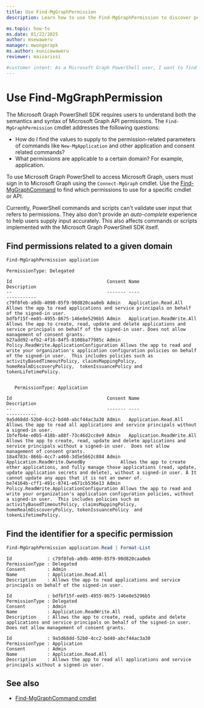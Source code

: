 ```yaml
---
title: Use Find-MgGraphPermission
description: Learn how to use the Find-MgGraphPermission to discover permissions related to a domain.

ms.topic: how-to
ms.date: 01/22/2025
author: msewaweru
manager: mwongerapk
ms.author: eunicewaweru
reviewer: maisarissi

#customer intent: As a Microsoft Graph PowerShell user, I want to find the identifier for a specific permission, so that I can accurately supply the permission-related parameters of commands like New-MgApplication and other application and consent related commands.
---
```


# Use Find-MgGraphPermission

The Microsoft Graph PowerShell SDK requires users to understand both the semantics and syntax of Microsoft Graph API permissions. The `Find-MgGraphPermission` cmdlet addresses the following questions:

- How do I find the values to supply to the permission-related parameters of commands like `New-MgApplication` and other application and consent related commands?
- What permissions are applicable to a certain domain? For example, application.

To use Microsoft Graph PowerShell to access Microsoft Graph, users must sign in to Microsoft Graph using the `Connect-MgGraph` cmdlet. Use the [Find-MgGraphCommand](find-mg-graph-command.md) to find which permissions to use for a specific cmdlet or API.

Currently, PowerShell commands and scripts can't validate user input that refers to permissions. They also don't provide an *auto-complete* experience to help users supply input accurately. This also affects commands or scripts implemented with the Microsoft Graph PowerShell SDK itself.

## Find permissions related to a given domain

```powershell
Find-MgGraphPermission application
```

```Output
PermissionType: Delegated

Id                                   Consent Name                                      Description
--                                   ------- ----                                      -----------
c79f8feb-a9db-4090-85f9-90d820caa0eb Admin   Application.Read.All                      Allows the app to read applications and service principals on behalf of the signed-in user.
bdfbf15f-ee85-4955-8675-146e8e5296b5 Admin   Application.ReadWrite.All                 Allows the app to create, read, update and delete applications and service principals on behalf of the signed-in user. Does not allow management of consent grants.
b27add92-efb2-4f16-84f5-8108ba77985c Admin   Policy.ReadWrite.ApplicationConfiguration Allows the app to read and write your organization's application configuration policies on behalf of the signed-in user.  This includes policies such as activityBasedTimeoutPolicy, claimsMappingPolicy, homeRealmDiscoveryPolicy,  tokenIssuancePolicy and tokenLifetimePolicy.


   PermissionType: Application

Id                                   Consent Name                                      Description
--                                   ------- ----                                      -----------
9a5d68dd-52b0-4cc2-bd40-abcf44ac3a30 Admin   Application.Read.All                      Allows the app to read all applications and service principals without a signed-in user.
1bfefb4e-e0b5-418b-a88f-73c46d2cc8e9 Admin   Application.ReadWrite.All                 Allows the app to create, read, update and delete applications and service principals without a signed-in user.  Does not allow management of consent grants.
18a4783c-866b-4cc7-a460-3d5e5662c884 Admin   Application.ReadWrite.OwnedBy             Allows the app to create other applications, and fully manage those applications (read, update, update application secrets and delete), without a signed-in user. Â It cannot update any apps that it is not an owner of.
be74164b-cff1-491c-8741-e671cb536e13 Admin   Policy.ReadWrite.ApplicationConfiguration Allows the app to read and write your organization's application configuration policies, without a signed-in user.  This includes policies such as activityBasedTimeoutPolicy, claimsMappingPolicy, homeRealmDiscoveryPolicy, tokenIssuancePolicy  and tokenLifetimePolicy.
```

## Find the identifier for a specific permission

```powershell
Find-MgGraphPermission application.Read | Format-List
```

```Output
Id             : c79f8feb-a9db-4090-85f9-90d820caa0eb
PermissionType : Delegated
Consent        : Admin
Name           : Application.Read.All
Description    : Allows the app to read applications and service principals on behalf of the signed-in user.

Id             : bdfbf15f-ee85-4955-8675-146e8e5296b5
PermissionType : Delegated
Consent        : Admin
Name           : Application.ReadWrite.All
Description    : Allows the app to create, read, update and delete applications and service principals on behalf of the signed-in user. Does not allow management of consent grants.

Id             : 9a5d68dd-52b0-4cc2-bd40-abcf44ac3a30
PermissionType : Application
Consent        : Admin
Name           : Application.Read.All
Description    : Allows the app to read all applications and service principals without a signed-in user.
```

## See also

- [Find-MgGraphCommand cmdlet](find-mg-graph-command.md)
